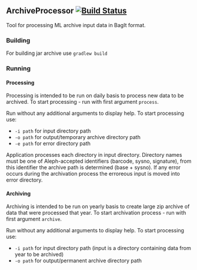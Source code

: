 ## ArchiveProcessor [![Build Status](https://travis-ci.org/moravianlibrary/ArchiveProcessor.svg?branch=master)](https://travis-ci.org/moravianlibrary/ArchiveProcessor)

Tool for processing ML archive input data in BagIt format.

### Building

For building jar archive use `gradlew build`

### Running

#### Processing

Processing is intended to be run on daily basis to process new data to be archived. To start processing - run with first argument `process`.

Run without any additional arguments to display help. To start processing use:
- `-i path` for input directory path
- `-o path` for output/temporary archive directory path
- `-e path` for error directory path

Application processes each directory in input directory. Directory names must be one of Aleph-accepted identifiers (barcode, sysno, signature), from this identifier the archive path is determined (base + sysno). If any error occurs during the archivation process the erroreous input is moved into error directory.

#### Archiving

Archiving is intended to be run on yearly basis to create large zip archive of data that were processed that year. To start archivation process - run with first argument `archive`.

Run without any additional arguments to display help. To start processing use:
- `-i path` for input directory path (input is a directory containing data from year to be archived)
- `-o path` for output/permanent archive directory path 
